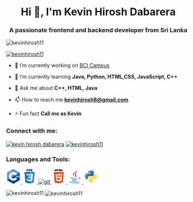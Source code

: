 <h1 align="center">Hi 👋, I'm Kevin Hirosh Dabarera</h1>
<h3 align="center">A passionate frontend and backend developer from Sri Lanka</h3>

<p align="left"> <img src="https://komarev.com/ghpvc/?username=kevinhirosh11&label=Profile%20views&color=0e75b6&style=flat" alt="kevinhirosh11" /> </p>

<p align="left"> <a href="https://github.com/ryo-ma/github-profile-trophy"><img src="https://github-profile-trophy.vercel.app/?username=ryo-ma&theme=onedark" alt="kevinhirosh11" /></a> </p>

- 🔭 I’m currently working on [BCI Campus](https://www.bci.lk/)

- 🌱 I’m currently learning **Java, Python, HTML,CSS, JavaScript, C++**

- 💬 Ask me about **C++, HTML, Java**

- 📫 How to reach me **kevinhirosh8@gmail.com**

- ⚡ Fun fact **Call me as Kevin**

<h3 align="left">Connect with me:</h3>
<p align="left">
<a href="https://linkedin.com/in/kevin hirosh dabarera" target="blank"><img align="center" src="https://raw.githubusercontent.com/rahuldkjain/github-profile-readme-generator/master/src/images/icons/Social/linked-in-alt.svg" alt="kevin hirosh dabarera" height="30" width="40" /></a>
<a href="https://instagram.com/kevinhirosh11" target="blank"><img align="center" src="https://raw.githubusercontent.com/rahuldkjain/github-profile-readme-generator/master/src/images/icons/Social/instagram.svg" alt="kevinhirosh11" height="30" width="40" /></a>
</p>

<h3 align="left">Languages and Tools:</h3>
<p align="left"> <a href="https://www.w3schools.com/cpp/" target="_blank" rel="noreferrer"> <img src="https://raw.githubusercontent.com/devicons/devicon/master/icons/cplusplus/cplusplus-original.svg" alt="cplusplus" width="40" height="40"/> </a> <a href="https://www.w3schools.com/css/" target="_blank" rel="noreferrer"> <img src="https://raw.githubusercontent.com/devicons/devicon/master/icons/css3/css3-original-wordmark.svg" alt="css3" width="40" height="40"/> </a> <a href="https://git-scm.com/" target="_blank" rel="noreferrer"> <img src="https://www.vectorlogo.zone/logos/git-scm/git-scm-icon.svg" alt="git" width="40" height="40"/> </a> <a href="https://www.w3.org/html/" target="_blank" rel="noreferrer"> <img src="https://raw.githubusercontent.com/devicons/devicon/master/icons/html5/html5-original-wordmark.svg" alt="html5" width="40" height="40"/> </a> <a href="https://www.java.com" target="_blank" rel="noreferrer"> <img src="https://raw.githubusercontent.com/devicons/devicon/master/icons/java/java-original.svg" alt="java" width="40" height="40"/> </a> <a href="https://www.python.org" target="_blank" rel="noreferrer"> <img src="https://raw.githubusercontent.com/devicons/devicon/master/icons/python/python-original.svg" alt="python" width="40" height="40"/> </a> </p>

<p><img align="left" src="https://github-readme-stats.vercel.app/api/top-langs?username=kevinhirosh11&show_icons=true&locale=en&layout=compact" alt="kevinhirosh11" /></p>

<p>&nbsp;<img align="center" src="https://github-readme-stats.vercel.app/api?username=kevinhirosh11&show_icons=true&locale=en" alt="kevinhirosh11" /></p>

